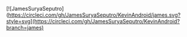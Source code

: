[![JamesSuryaSeputro](https://circleci.com/gh/JamesSuryaSeputro/KevinAndroid/james.svg?style=svg](https://circleci.com/gh/JamesSuryaSeputro/KevinAndroid?branch=james)
